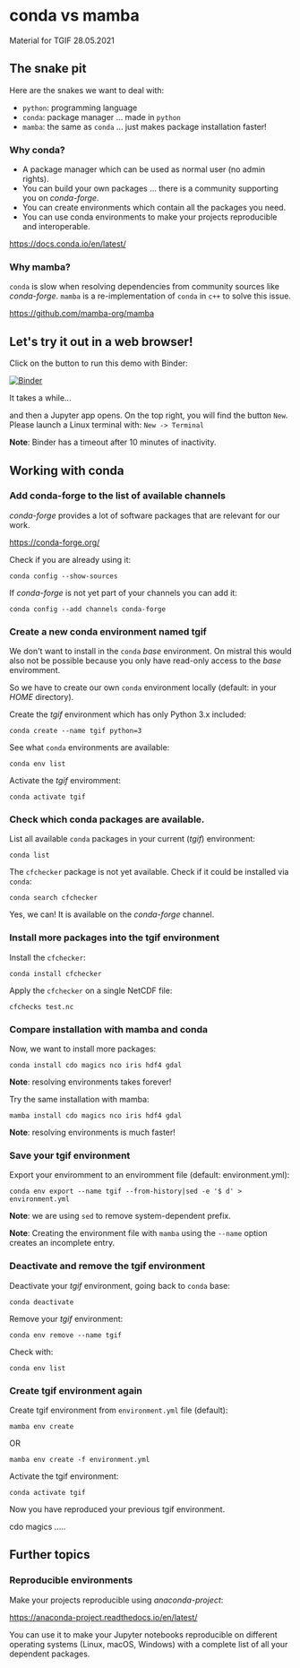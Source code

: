 # conda vs mamba

Material for TGIF 28.05.2021

## The snake pit

Here are the snakes we want to deal with:

* `python`: programming language
* `conda`: package manager ... made in `python`
* `mamba`: the same as `conda` ... just makes package installation faster!

### Why conda?

* A package manager which can be used as normal user (no admin rights).
* You can build your own packages ... there is a community supporting you on *conda-forge*.
* You can create environments which contain all the packages you need.
* You can use conda environments to make your projects reproducible and interoperable.

https://docs.conda.io/en/latest/

### Why mamba?

`conda` is slow when resolving dependencies from community sources like *conda-forge*.
`mamba` is a re-implementation of `conda` in `c++` to solve this issue.

https://github.com/mamba-org/mamba

## Let's try it out in a web browser!

Click on the button to run this demo with Binder:

[![Binder](https://mybinder.org/badge_logo.svg)](https://mybinder.org/v2/gh/atmodatcode/conda-vs-mamba/HEAD)

It takes a while...

and then a Jupyter app opens. 
On the top right, you will find the button `New`.
Please launch a Linux terminal with: `New -> Terminal`

**Note**: Binder has a timeout after 10 minutes of inactivity.



## Working with conda

### Add conda-forge to the list of available channels

*conda-forge* provides a lot of software packages that are relevant for our work.

https://conda-forge.org/

Check if you are already using it:
```
conda config --show-sources
```

If *conda-forge* is not yet part of your channels you can add it:
```
conda config --add channels conda-forge
```

### Create a new conda environment named tgif

We don't want to install in the `conda` *base* environment.
On mistral this would also not be possible because you only have read-only access
to the *base* enviromment.

So we have to create our own `conda` environment locally (default: in your *HOME* directory).

Create the *tgif* environment which has only Python 3.x included:
```
conda create --name tgif python=3
```

See what `conda` environments are available:
```
conda env list
```

Activate the *tgif* enviromment:
```
conda activate tgif
```

### Check which conda packages are available.

List all available `conda` packages in your current (*tgif*) environment:
```
conda list
```

The `cfchecker` package is not yet available. Check if it could be installed via `conda`:
```
conda search cfchecker
```

Yes, we can! It is available on the *conda-forge* channel.

### Install more packages into the tgif environment

Install the `cfchecker`:
```
conda install cfchecker
```

Apply the `cfchecker` on a single NetCDF file:
```
cfchecks test.nc
```

### Compare installation with mamba and conda

Now, we want to install more packages:
```
conda install cdo magics nco iris hdf4 gdal
```

**Note**: resolving environments takes forever!

Try the same installation with mamba:
```
mamba install cdo magics nco iris hdf4 gdal
```

**Note**: resolving environments is much faster!

### Save your tgif environment

Export your enviromment to an enviromment file (default: environment.yml):
```
conda env export --name tgif --from-history|sed -e '$ d' > environment.yml
```

**Note**: we are using `sed` to remove system-dependent prefix.

**Note**: Creating the environment file with `mamba` using the `--name` option creates an incomplete entry.  

### Deactivate and remove the tgif environment

Deactivate your *tgif* environment, going back to `conda` base:
```
conda deactivate
```

Remove your *tgif* environment:
```
conda env remove --name tgif
```

Check with:
```
conda env list
```

### Create tgif environment again

Create tgif environment from `environment.yml` file (default):
```
mamba env create
```

OR

```
mamba env create -f environment.yml
```

Activate the tgif environment:
```
conda activate tgif
```

Now you have reproduced your previous tgif environment.

cdo magics .....

## Further topics

### Reproducible environments

Make your projects reproducible using *anaconda-project*:

https://anaconda-project.readthedocs.io/en/latest/

You can use it to make your Jupyter notebooks reproducible
on different operating systems (Linux, macOS, Windows) with a complete
list of all your dependent packages.
